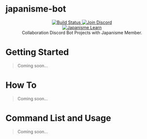 # japanisme-bot

<p align="center">
  <a href="https://travis-ci.org/japanisme/japanisme-bot">
    <img src="https://travis-ci.org/japanisme/japanisme-bot.svg?branch=master" alt="Build Status">
  </a>
  <a href="https://discord.gg/GsBAb3W">
    <img src="https://discordapp.com/api/guilds/578905611773935622/embed.png" alt="Join Discord">
  </a>
  <br />
  <a href="https://discord.gg/GsBAb3W" target="_blank">
    <img src="https://avatars1.githubusercontent.com/u/53266719?s=400&u=6453bea7434f5c8cc2ed4b86c412a24f4c6c6869" alt="Japanisme Learn">
  </a>
  <br />
  Collaboration Discord Bot Projects with Japanisme Member.
  <br />

</p>

# Getting Started

> Coming soon...

# How To

> Coming soon...

# Command List and Usage

> Coming soon...

